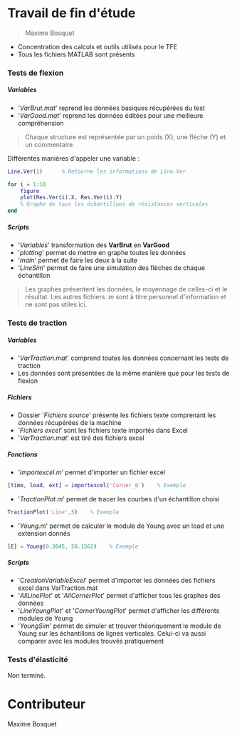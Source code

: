 # Travail de fin d'étude
> Maxime Bosquet
- Concentration des calculs et outils utilisés pour le TFE
- Tous les fichiers MATLAB sont présents

### Tests de flexion
##### Variables
- '*VarBrut.mat*' reprend les données basiques récupérées du test
- '*VarGood.mat*' reprend les données éditées pour une meilleure compréhension

> Chaque structure est représentée par un poids (X), une flèche (Y) et un commentaire. 

Différentes manières d'appeler une variable :
```matlab
Line.Ver(1)      % Retourne les informations de Line.Ver
```
```matlab
for i = 1:10
    figure
    plot(Res.Ver(i).X, Res.Ver(i).Y)
    % Graphe de tous les échantillons de résistances verticales
end
```

##### Scripts
- '*Variables*' transformation des **VarBrut** en **VarGood**
- '*plotting*' permet de mettre en graphe toutes les données
- '*main*' permet de faire les deux à la suite
- '*LineSim*' permet de faire une simulation des flèches de chaque échantillon
> Les graphes présentent les données, le moyennage de celles-ci et le résultat. Les autres fichiers *.m* sont à titre personnel d'information et ne sont pas utiles ici.

### Tests de traction
##### Variables
- '*VarTraction.mat*' comprend toutes les données concernant les tests de traction
- Les données sont présentées de la même manière que pour les tests de flexion

##### Fichiers
- Dossier '*Fichiers source*' présente les fichiers texte comprenant les données récupérées de la machine
- '*Fichiers excel*' sont les fichiers texte importés dans Excel
- '*VarTraction.mat*' est tiré des fichiers excel

##### Fonctions
- '*importexcel.m*' permet d'importer un fichier excel
```matlab
[time, load, ext] = importexcel('Corner_8')    % Exemple
```
- '*TractionPlot.m*' permet de tracer les courbes d'un échantillon choisi
```matlab
TractionPlot('Line',5)    % Exemple
```
- '*Young.m*' permet de calculer le module de Young avec un load et une extension donnés
```matlab
[E] = Young(0.3645, 50.1562)    % Exemple
```

##### Scripts
- '*CreationVariableExcel*' permet d'importer les données des fichiers excel dans VarTraction.mat
- '*AllLinePlot*' et '*AllCornerPlot*' permet d'afficher tous les graphes des données
- '*LineYoungPlot*' et '*CornerYoungPlot*' permet d'afficher les différents modules de Young
- '*YoungSim*' permet de simuler et trouver théoriquement le module de Young sur les échantillons de lignes verticales. Celui-ci va aussi comparer avec les modules trouvés pratiquement

### Tests d'élasticité
Non terminé.

# Contributeur
Maxime Bosquet